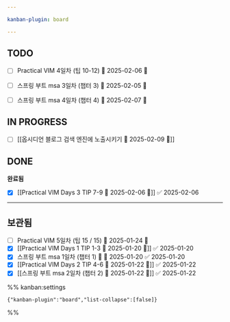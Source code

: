 ```yaml
---

kanban-plugin: board

---
```


## TODO

- [ ] Practical VIM 4일차 (팁 10-12) 📅 2025-02-06 🔽
- [ ] 스프링 부트 msa 3일차 (챕터 3) 📅 2025-02-05 🔽
- [ ] 스프링 부트 msa 4일차 (챕터 4) 📅 2025-02-07 🔽


## IN PROGRESS

- [ ] [[옵시디언 블로그 검색 엔진에 노출시키기 📅 2025-02-09 🔺]]


## DONE

**완료됨**
- [x] [[Practical VIM Days 3 TIP 7-9 📅 2025-02-06 🔽]] ✅ 2025-02-06


***

## 보관됨

- [ ] Practical VIM 5일차 (팁 15 / 15) 📅 2025-01-24 🔽
- [x] [[Practical VIM Days 1 TIP 1-3 📅 2025-01-20 🔽]] ✅ 2025-01-20
- [x] 스프링 부트 msa 1일차 (챕터 1) 🔽 📅 2025-01-20 ✅ 2025-01-20
- [x] [[Practical VIM Days 2 TIP 4-6 📅 2025-01-22 🔽]] ✅ 2025-01-22
- [x] [[스프링 부트 msa 2일차 (챕터 2) 📅 2025-01-22 🔽]] ✅ 2025-01-22

%% kanban:settings
```
{"kanban-plugin":"board","list-collapse":[false]}
```
%%
